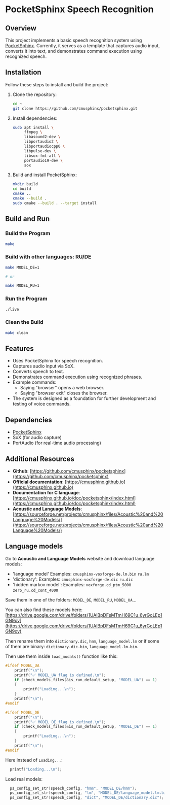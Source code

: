 # PocketSphinx Speech Recognition

## Overview

This project implements a basic speech recognition system using [PocketSphinx](https://github.com/cmusphinx/pocketsphinx). Currently, it serves as a template that captures audio input, converts it into text, and demonstrates command execution using recognized speech.

## Installation

Follow these steps to install and build the project:

1. Clone the repository:

   ```sh
   cd ~
   git clone https://github.com/cmusphinx/pocketsphinx.git
   ```

2. Install dependencies:

   ```sh
   sudo apt install \
        ffmpeg \
        libasound2-dev \
        libportaudio2 \
        libportaudiocpp0 \
        libpulse-dev \
        libsox-fmt-all \
        portaudio19-dev \
        sox
   ```

3. Build and install PocketSphinx:

   ```sh
   mkdir build
   cd build
   cmake ..
   cmake --build .
   sudo cmake --build . --target install
   ```

## Build and Run

### Build the Program

```sh
make
```

### Build with other languages: RU/DE

```sh
make MODEL_DE=1

# or

make MODEL_RU=1
```

### Run the Program

```sh
./live
```

### Clean the Build

```sh
make clean
```

## Features

- Uses PocketSphinx for speech recognition.
- Captures audio input via SoX.
- Converts speech to text.
- Demonstrates command execution using recognized phrases.
- Example commands:
  - Saying "browser" opens a web browser.
  - Saying "browser exit" closes the browser.
- The system is designed as a foundation for further development and testing of voice commands.

## Dependencies

- [PocketSphinx](https://github.com/cmusphinx/pocketsphinx)
- SoX (for audio capture)
- PortAudio (for real-time audio processing)

## Additional Resources

- **Github**: [https://github.com/cmusphinx/pocketsphinx](https://github.com/cmusphinx/pocketsphinx)
- **Official documentation**: [https://cmusphinx.github.io](https://cmusphinx.github.io)
- **Documentation for C language**: [https://cmusphinx.github.io/doc/pocketsphinx/index.html](https://cmusphinx.github.io/doc/pocketsphinx/index.html)
- **Acoustic and Language Models**: [https://sourceforge.net/projects/cmusphinx/files/Acoustic%20and%20Language%20Models/](https://sourceforge.net/projects/cmusphinx/files/Acoustic%20and%20Language%20Models/)

## Language models
Go to **Acoustic and Language Models** website and download language models:
   - 'language model'
      Examples: `cmusphinx-voxforge-de.lm.bin` `ru.lm`
   - 'dictionary':
      Examples: `cmusphinx-voxforge-de.dic` `ru.dic`
   - 'hidden markov model':
      Examples: `voxforge.cd_ptm_5000` `zero_ru.cd_cont_4000`

Save them in one of the folders: `MODEL_DE`, `MODEL_RU`, `MODEL_UA`...

You can also find these models here: [https://drive.google.com/drive/folders/1UAlBpDFsMTmH69C1u_6yrGoLEp1GN9ov](https://drive.google.com/drive/folders/1UAlBpDFsMTmH69C1u_6yrGoLEp1GN9ov)

Then rename them into `dictionary.dic`, `hmm`, `language_model.lm` or if some of them are binary: `dictionary.dic.bin`, `language_model.lm.bin`.

Then use them inside `load_modals()` function like this:

```c
#ifdef MODEL_UA
    printf("\n");
    printf("✅ MODEL_UA flag is defined.\n");
    if (check_models_files(&is_run_default_setup, "MODEL_UA") == 1)
    {
        printf("Loading...\n");
    }
    printf("\n");
#endif

#ifdef MODEL_DE
    printf("\n");
    printf("✅ MODEL_DE flag is defined.\n");
    if (check_models_files(&is_run_default_setup, "MODEL_DE") == 1)
    {
        printf("Loading...\n");
    }
    printf("\n");
#endif
```

Here instead of `Loading...`:
```c
  printf("Loading...\n");
```

Load real models:
```c
  ps_config_set_str(speech_config, "hmm", "MODEL_DE/hmm");
  ps_config_set_str(speech_config, "lm", "MODEL_DE/language_model.lm.bin");
  ps_config_set_str(speech_config, "dict", "MODEL_DE/dictionary.dic");
```
